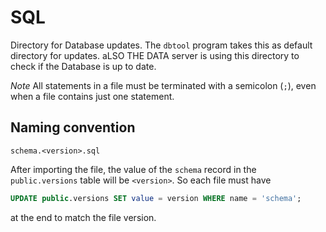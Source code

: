 # SQL

Directory for Database updates. The `dbtool` program takes this as default directory
for updates. aLSO THE DATA server is using this directory to check if the Database
is up to date.

*Note* All statements in a file must be terminated with a semicolon (`;`), even
when a file contains just one statement.

## Naming convention

~~~plain
schema.<version>.sql
~~~

After importing the file, the value of the `schema` record in the `public.versions`
table will be `<version>`. So each file must have
~~~sql
UPDATE public.versions SET value = version WHERE name = 'schema';
~~~
at the end to match the file version.

